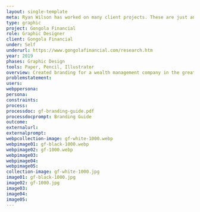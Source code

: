 ```yaml
---
layout: single-template
meta: Ryan Wilson has worked on many client projects. These are just an example of some of the excellent product design work that he could do on your project.
type: graphic
project: Gongola Financial
role: Graphic Designer
client: Gongola Financial
under: Self
underurl: https://www.gongolafinancial.com/research.htm
year: 2019
phases: Graphic Design
tools: Paper, Pencil, Illustrator
overview: Created branding for a wealth management company in the greater Cincinnati area.
problemstatement:
users:
webppersona:
persona:
constraints:
process:
processdoc: gf-branding-guide.pdf
processdocprompt: Branding Guide
outcome:
externalurl:
externalprompt:
webpcollection-image: gf-white-1000.webp
webpimage01: gf-black-1000.webp
webpimage02: gf-1000.webp
webpimage03:
webpimage04:
webpimage05:
collection-image: gf-white-1000.jpg
image01: gf-black-1000.jpg
image02: gf-1000.jpg
image03:
image04:
image05:
---
```

